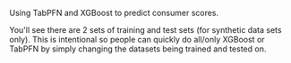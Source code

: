 Using TabPFN and XGBoost to predict consumer scores.

You'll see there are 2 sets of training and test sets (for synthetic data sets only).  This is intentional so people can quickly do all/only XGBoost or TabPFN by simply changing the datasets being trained and tested on.
